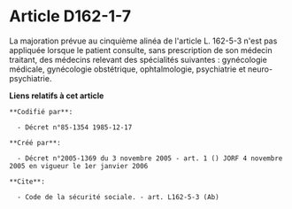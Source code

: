 # Article D162-1-7

La majoration prévue au cinquième alinéa de l'article L. 162-5-3 n'est pas appliquée lorsque le patient consulte, sans
prescription de son médecin traitant, des médecins relevant des spécialités suivantes : gynécologie médicale, gynécologie
obstétrique, ophtalmologie, psychiatrie et neuro-psychiatrie.

**Liens relatifs à cet article**

	**Codifié par**:

	  - Décret n°85-1354 1985-12-17

	**Créé par**:

	  - Décret n°2005-1369 du 3 novembre 2005 - art. 1 () JORF 4 novembre 2005 en vigueur le 1er janvier 2006

	**Cite**:

	  - Code de la sécurité sociale. - art. L162-5-3 (Ab)
